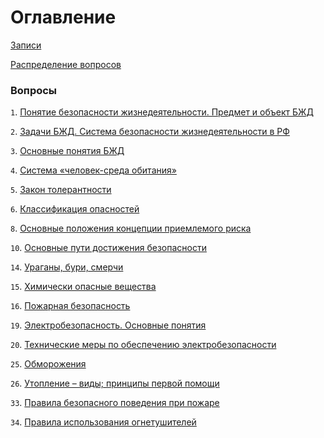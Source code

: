 # Оглавление

[Записи](watch/)

[Распределение вопросов](distribution/)

### Вопросы

`1`. [Понятие безопасности жизнедеятельности. Предмет и объект БЖД](exam/1/)

`2`. [Задачи БЖД. Система безопасности жизнедеятельности в РФ](exam/2/)

`3`. [Основные понятия БЖД](exam/3/)

`4`. [Система «человек-среда обитания»](exam/4/)

`5`. [Закон толерантности](exam/5/)

`6`. [Классификация опасностей](exam/6/)

`8`. [Основные положения концепции приемлемого риска](exam/8/)

`10`. [Основные пути достижения безопасности](exam/10/)

`14`. [Ураганы, бури, смерчи](exam/14/)

`15`. [Химически опасные вещества](exam/15/)

`16`. [Пожарная безопасность](exam/16/)

`19`. [Электробезопасность. Основные понятия](exam/19/)

`20`. [Технические меры по обеспечению электробезопасности](exam/20/)

`25`. [Обморожения](exam/25/)

`26`. [Утопление – виды; принципы первой помощи](exam/26/)

`33`. [Правила безопасного поведения при пожаре](exam/33/)

`34`. [Правила использования огнетушителей](exam/34/)

